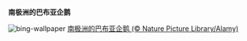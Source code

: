 
**南极洲的巴布亚企鹅**

![bing-wallpaper](https://www.bing.com/th?id=OHR.GentooGrievances_ZH-CN2875292726_1920x1080.jpg)
[南极洲的巴布亚企鹅 (© Nature Picture Library/Alamy)](https://www.bing.com/search?q=%E5%B7%B4%E5%B8%83%E4%BA%9A%E4%BC%81%E9%B9%85&amp;form=hpcapt&amp;mkt=zh-cn)
  